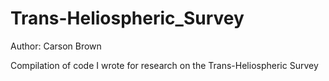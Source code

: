 # Trans-Heliospheric_Survey
Author: Carson Brown

Compilation of code I wrote for research on the Trans-Heliospheric Survey
